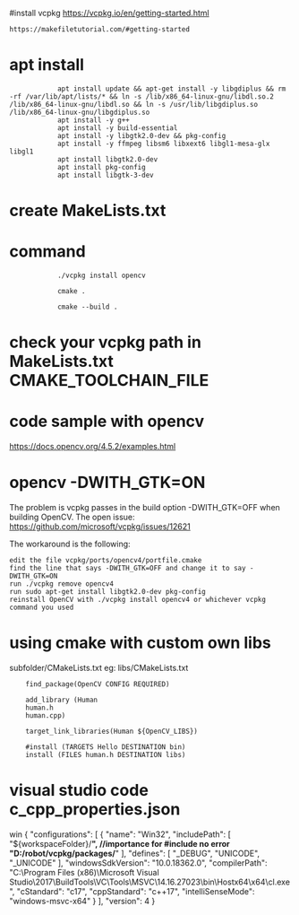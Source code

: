 #install vcpkg
	https://vcpkg.io/en/getting-started.html

	https://makefiletutorial.com/#getting-started

# apt install

				apt install update && apt-get install -y libgdiplus && rm -rf /var/lib/apt/lists/* && ln -s /lib/x86_64-linux-gnu/libdl.so.2 /lib/x86_64-linux-gnu/libdl.so && ln -s /usr/lib/libgdiplus.so /lib/x86_64-linux-gnu/libgdiplus.so
				apt install -y g++
				apt install -y build-essential
				apt install -y libgtk2.0-dev && pkg-config
				apt install -y ffmpeg libsm6 libxext6 libgl1-mesa-glx libgl1
				apt install libgtk2.0-dev
				apt install pkg-config
				apt install libgtk-3-dev
# create MakeLists.txt

# command

				./vcpkg install opencv

				cmake .

				cmake --build .

# check your vcpkg path in MakeLists.txt CMAKE_TOOLCHAIN_FILE


# code sample with opencv

https://docs.opencv.org/4.5.2/examples.html

# opencv -DWITH_GTK=ON

The problem is vcpkg passes in the build option -DWITH_GTK=OFF when building OpenCV. The open issue: https://github.com/microsoft/vcpkg/issues/12621

The workaround is the following:

    edit the file vcpkg/ports/opencv4/portfile.cmake
    find the line that says -DWITH_GTK=OFF and change it to say -DWITH_GTK=ON
    run ./vcpkg remove opencv4
    run sudo apt-get install libgtk2.0-dev pkg-config
    reinstall OpenCV with ./vcpkg install opencv4 or whichever vcpkg command you used

# using cmake with custom own libs

subfolder/CMakeLists.txt eg: libs/CMakeLists.txt

		find_package(OpenCV CONFIG REQUIRED)

		add_library (Human 
		human.h
		human.cpp)

		target_link_libraries(Human ${OpenCV_LIBS})

		#install (TARGETS Hello DESTINATION bin)
		install (FILES human.h DESTINATION libs)

# visual studio code c_cpp_properties.json
win
		{
			"configurations": [
				{
					"name": "Win32",
					"includePath": [
						"${workspaceFolder}/**",
						//importance for #include no error
						"D:/robot/vcpkg/packages/**"
					],
					"defines": [
						"_DEBUG",
						"UNICODE",
						"_UNICODE"
					],
					"windowsSdkVersion": "10.0.18362.0",
					"compilerPath": "C:\\Program Files (x86)\\Microsoft Visual Studio\\2017\\BuildTools\\VC\\Tools\\MSVC\\14.16.27023\\bin\\Hostx64\\x64\\cl.exe",
					"cStandard": "c17",
					"cppStandard": "c++17",
					"intelliSenseMode": "windows-msvc-x64"
				}
			],
			"version": 4
		}